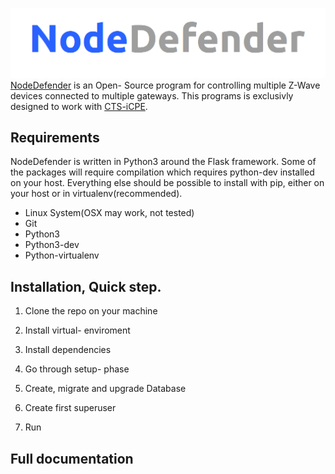 [<img src="logo.png">](https://www.nodedefender.com/)
[NodeDefender](https://www.nodedefender.com) is an Open- Source program for controlling multiple Z-Wave devices connected to multiple gateways.
This programs is exclusivly designed to work with [CTS-iCPE](http://cts-icpe.com). 

## Requirements
NodeDefender is written in Python3 around the Flask framework.
Some of the packages will require compilation which requires python-dev installed on your host. Everything else should be possible to install with pip, either on your host or in virtualenv(recommended).

- Linux System(OSX may work, not tested)
- Git
- Python3
- Python3-dev
- Python-virtualenv


## Installation, Quick step.

1. Clone the repo on your machine
> 
2. Install virtual- enviroment
>
3. Install dependencies
>
4. Go through setup- phase
>
5. Create, migrate and upgrade Database
>
6. Create first superuser
>
7. Run
>
## Full documentation

